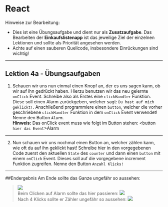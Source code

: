 # React

Hinweise zur Bearbeitung:

- Dies ist eine Übungsaufgabe und dient nur als **Zusatzaufgabe**. Das Bearbeiten der
  **Einkaufslistenapp** ist das jeweilige Ziel der einzelnen Lektionen und sollte als Priorität angesehen werden.
- Achte auf einen sauberen Quellcode, insbesondere Einrückungen sind wichtig!

---

## Lektion 4a - Übungsaufgaben

1. Schauen wir uns nun einmal einen Knopf an, der es uns sagen kann, ob wir auf ihn gedrückt haben. Hierzu benutzen wir
das neu gelernte `onClick` Event. Schreibe also als Erstes eine `clickHandler` Funktion. Diese soll einen Alarm zurückgeben,
welcher sagt: `Du hast auf mich geklickt!`. Anschließend programmiere einen `button`, welcher die vorher geschriebene `clickHandler` Funktion
in dem `onClick` Event verwendet! Nenne den Button `Alarm`. <br/>
**Hinweis:** Das onClick event muss wie folgt im Button stehen: <button `hier das Event`>Alarm</button>
---

2. Nun schauen wir uns nochmal einen Button an, welcher zählen kann, wie oft du auf ihn geklickt hast! Schreibe hier in den vorgegebenen
Code zuerst den aktuellen `State` des `counter` und dann einen `button` mit einem `onClick` Event. Dieses soll auf die vorgegebene
increment Funktion zugreifen. Nenne den Button `Anzahl Klicks!`

___
##Endergebnis
Am Ende sollte das Ganze ungefähr so aussehen:  
>![](../../Desktop/lektion4a-1.png)  
Beim Clicken auf Alarm sollte das hier passieren:
![](../../Desktop/lektion4a-2.png)  
Nach 4 Klicks sollte er Zähler ungefähr so aussehen:
![](../../Desktop/lektion4a-3.png)  